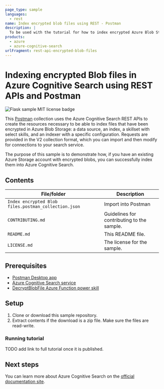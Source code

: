```yaml
---
page_type: sample
languages:
  - rest
name: Index encrypted blob files using REST - Postman
description: |
  To be used with the tutorial for how to index encrypted Azure Blob Storage files into Azure Cognitive Search
products:
  - azure
  - azure-cognitive-search
urlFragment: rest-api-encrypted-blob-files
---
```


#  Indexing encrypted Blob files in Azure Cognitive Search using REST APIs and Postman

![Flask sample MIT license badge](https://img.shields.io/badge/license-MIT-green.svg)

This [Postman](https://www.getpostman.com/) collection uses the Azure Cognitive Search REST APIs to create the resources necessary to be able to index files that have been encrypted in Azure Blob Storage: a data source, an index, a skillset with select skills, and an indexer with a specific configuration. Requests are provided in the V2 collection format, which you can import and then modify for connections to your search service.

The purpose of this sample is to demonstrate how, if you have an existing Azure Storage account with encrypted blobs, you can successfully index them into Azure Cognitive Search.

## Contents

| File/folder | Description |
|-------------|-------------|
| `Index encrypted Blob files.postman_collection.json`       | Import into Postman |
| `CONTRIBUTING.md` | Guidelines for contributing to the sample. |
| `README.md` | This README file. |
| `LICENSE.md`   | The license for the sample. |

## Prerequisites

- [Postman Desktop app](https://www.getpostman.com/)
- [Azure Cognitive Search service](https://docs.microsoft.com/azure/search/search-create-service-portal)
- [DecryptBlobFile Azure Function power skill](https://github.com/Azure-Samples/azure-search-power-skills/tree/master/Utils/DecryptBlobFile)

## Setup

1. Clone or download this sample repository.
1. Extract contents if the download is a zip file. Make sure the files are read-write.

### Running tutorial

TODO add link to full tutorial once it is published.

## Next steps

You can learn more about Azure Cognitive Search on the [official documentation site](https://docs.microsoft.com/azure/search).
